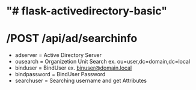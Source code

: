 # "# flask-activedirectory-basic" 

# /POST /api/ad/searchinfo

- adserver = Active Directory Server
- ousearch = Organizetion Unit Search ex. ou=user,dc=domain,dc=local
- binduser = BindUser ex. binuser@domain.local
- bindpassword = BindUser Password
- searchuser = Searching username and get Attributes
